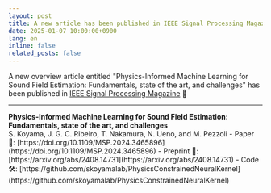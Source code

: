 ```yaml
---
layout: post
title: A new article has been published in IEEE Signal Processing Magazine 🎉 
date: 2025-01-07 10:00:00+0900
lang: en
inline: false
related_posts: false
---
```


A new overview article entitled "Physics-Informed Machine Learning for Sound Field Estimation: Fundamentals, state of the art, and challenges" has been published in [IEEE Signal Processing Magazine](https://doi.org/10.1109/MSP.2024.3465896) 🎉 

***

<div style="font-weight:bolder">Physics-Informed Machine Learning for Sound Field Estimation: Fundamentals, state of the art, and challenges</div>
S. Koyama, J. G. C. Ribeiro, T. Nakamura, N. Ueno, and M. Pezzoli
- Paper 📝: [https://doi.org/10.1109/MSP.2024.3465896](https://doi.org/10.1109/MSP.2024.3465896)
- Preprint 📝: [https://arxiv.org/abs/2408.14731](https://arxiv.org/abs/2408.14731)
- Code 🛠️: [https://github.com/skoyamalab/PhysicsConstrainedNeuralKernel](https://github.com/skoyamalab/PhysicsConstrainedNeuralKernel)
